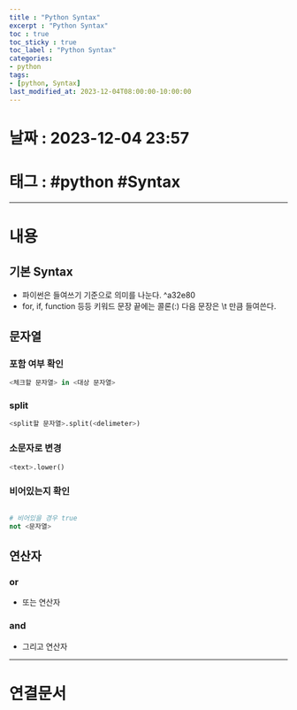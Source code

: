 ```yaml
---
title : "Python Syntax"
excerpt : "Python Syntax"
toc : true
toc_sticky : true
toc_label : "Python Syntax"
categories:
- python
tags:
- [python, Syntax]
last_modified_at: 2023-12-04T08:00:00-10:00:00
---
```


# 날짜 : 2023-12-04 23:57

# 태그 : #python #Syntax 
---

# 내용

## 기본 Syntax
- 파이썬은 들여쓰기 기준으로 의미를 나눈다. ^a32e80
- for, if, function 등등 키워드 문장 끝에는 콜론(:) 다음 문장은 \t 만큼 들여쓴다.

## 문자열

### 포함 여부 확인

```python
<체크할 문자열> in <대상 문자열>
```

### split

```python
<split할 문자열>.split(<delimeter>)
```

### 소문자로 변경

```python
<text>.lower()
```

### 비어있는지 확인

```python

# 비어있을 경우 true
not <문자열>
```

## 연산자

### or
- 또는 연산자

### and
- 그리고 연산자

---

# 연결문서
